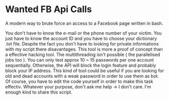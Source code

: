 # Wanted FB Api Calls
A modern way to brute force an access to a Facebook page written in bash. 

You don't have to know the e-mail or the phone number of your victim. You just have to know the account ID and you have to choose your dictionary .txt file. Despite the fact you don't have to looking for private informations with my script there disavantages.
This tool is more a proof of concept than a effective hacking tool. The multithreading isn't possible ( the parallelised jobs too ). You can only test approx 10 ~ 15 passwords per one account sequentially. Otherwise, the API will block the login feature and probably block your IP address. This kind of tool could be useful if you are looking for old and dead accounts with a weak password in order to use them as bot. Of course, you have to edit the code yourself in order to make this task effectiv. Whatever your purpose, don't ask me help -> I don't care. I'm enough kind to share this script. 

